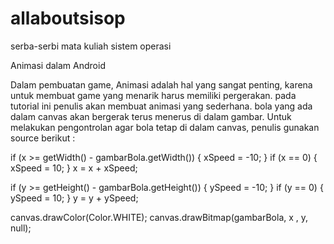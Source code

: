 allaboutsisop
=============

serba-serbi mata kuliah sistem operasi

Animasi dalam Android

Dalam pembuatan game, Animasi adalah hal yang sangat penting, karena untuk membuat game yang menarik harus memiliki pergerakan. pada tutorial ini penulis akan membuat animasi yang sederhana. bola yang ada dalam canvas akan bergerak terus menerus di dalam gambar. Untuk melakukan pengontrolan agar bola tetap di dalam canvas, penulis gunakan source berikut :


if (x >= getWidth() - gambarBola.getWidth()) {
 xSpeed = -10;
}
if (x == 0) {
 xSpeed = 10;
}
x = x + xSpeed;

if (y >= getHeight() - gambarBola.getHeight()) {
 ySpeed = -10;
}
if (y == 0) {
 ySpeed = 10;
}
y = y + ySpeed;

canvas.drawColor(Color.WHITE);
canvas.drawBitmap(gambarBola, x , y, null);

